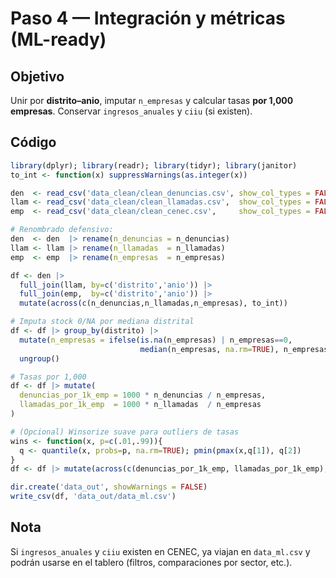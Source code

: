 # Paso 4 — Integración y métricas (ML-ready)

## Objetivo
Unir por **distrito–anio**, imputar `n_empresas` y calcular tasas **por 1,000 empresas**. Conservar `ingresos_anuales` y `ciiu` (si existen).

## Código
```r
library(dplyr); library(readr); library(tidyr); library(janitor)
to_int <- function(x) suppressWarnings(as.integer(x))

den  <- read_csv('data_clean/clean_denuncias.csv', show_col_types = FALSE) |> clean_names()
llam <- read_csv('data_clean/clean_llamadas.csv',  show_col_types = FALSE) |> clean_names()
emp  <- read_csv('data_clean/clean_cenec.csv',     show_col_types = FALSE) |> clean_names()

# Renombrado defensivo:
den  <- den  |> rename(n_denuncias = n_denuncias)
llam <- llam |> rename(n_llamadas  = n_llamadas)
emp  <- emp  |> rename(n_empresas  = n_empresas)

df <- den |>
  full_join(llam, by=c('distrito','anio')) |>
  full_join(emp,  by=c('distrito','anio')) |>
  mutate(across(c(n_denuncias,n_llamadas,n_empresas), to_int))

# Imputa stock 0/NA por mediana distrital
df <- df |> group_by(distrito) |>
  mutate(n_empresas = ifelse(is.na(n_empresas) | n_empresas==0,
                             median(n_empresas, na.rm=TRUE), n_empresas)) |>
  ungroup()

# Tasas por 1,000
df <- df |> mutate(
  denuncias_por_1k_emp = 1000 * n_denuncias / n_empresas,
  llamadas_por_1k_emp  = 1000 * n_llamadas  / n_empresas
)

# (Opcional) Winsorize suave para outliers de tasas
wins <- function(x, p=c(.01,.99)){
  q <- quantile(x, probs=p, na.rm=TRUE); pmin(pmax(x,q[1]), q[2])
}
df <- df |> mutate(across(c(denuncias_por_1k_emp, llamadas_por_1k_emp), wins))

dir.create('data_out', showWarnings = FALSE)
write_csv(df, 'data_out/data_ml.csv')
```

## Nota
Si `ingresos_anuales` y `ciiu` existen en CENEC, ya viajan en `data_ml.csv` y podrán usarse en el tablero (filtros, comparaciones por sector, etc.).
